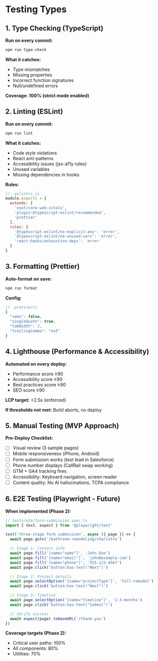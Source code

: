 # Testing Types

## 1. Type Checking (TypeScript)

**Run on every commit:**
```bash
npm run type-check
```

**What it catches:**
- Type mismatches
- Missing properties
- Incorrect function signatures
- Null/undefined errors

**Coverage: 100% (strict mode enabled)**

## 2. Linting (ESLint)

**Run on every commit:**
```bash
npm run lint
```

**What it catches:**
- Code style violations
- React anti-patterns
- Accessibility issues (jsx-a11y rules)
- Unused variables
- Missing dependencies in hooks

**Rules:**
```javascript
// .eslintrc.js
module.exports = {
  extends: [
    'next/core-web-vitals',
    'plugin:@typescript-eslint/recommended',
    'prettier'
  ],
  rules: {
    '@typescript-eslint/no-explicit-any': 'error',
    '@typescript-eslint/no-unused-vars': 'error',
    'react-hooks/exhaustive-deps': 'error'
  }
}
```

## 3. Formatting (Prettier)

**Auto-format on save:**
```bash
npm run format
```

**Config:**
```javascript
// .prettierrc
{
  "semi": false,
  "singleQuote": true,
  "tabWidth": 2,
  "trailingComma": "es5"
}
```

## 4. Lighthouse (Performance & Accessibility)

**Automated on every deploy:**
- Performance score ≥90
- Accessibility score ≥90
- Best practices score ≥90
- SEO score ≥90

**LCP target:** <2.5s (enforced)

**If thresholds not met:** Build aborts, no deploy

## 5. Manual Testing (MVP Approach)

**Pre-Deploy Checklist:**
- [ ] Visual review (3 sample pages)
- [ ] Mobile responsiveness (iPhone, Android)
- [ ] Form submission works (test lead in Salesforce)
- [ ] Phone number displays (CallRail swap working)
- [ ] GTM + GA4 tracking fires
- [ ] Accessibility: Keyboard navigation, screen reader
- [ ] Content quality: No AI hallucinations, TCPA compliance

## 6. E2E Testing (Playwright - Future)

**When implemented (Phase 2):**
```typescript
// tests/e2e/form-submission.spec.ts
import { test, expect } from '@playwright/test'

test('three-stage form submission', async ({ page }) => {
  await page.goto('/bathroom-remodeling/charlotte')

  // Stage 1: Contact info
  await page.fill('[name="name"]', 'John Doe')
  await page.fill('[name="email"]', 'john@example.com')
  await page.fill('[name="phone"]', '555-123-4567')
  await page.click('button:has-text("Next")')

  // Stage 2: Project details
  await page.selectOption('[name="projectType"]', 'full-remodel')
  await page.click('button:has-text("Next")')

  // Stage 3: Timeline
  await page.selectOption('[name="timeline"]', '1-3-months')
  await page.click('button:has-text("Submit")')

  // Verify success
  await expect(page).toHaveURL('/thank-you')
})
```

**Coverage targets (Phase 2):**
- Critical user paths: 100%
- All components: 80%
- Utilities: 70%
